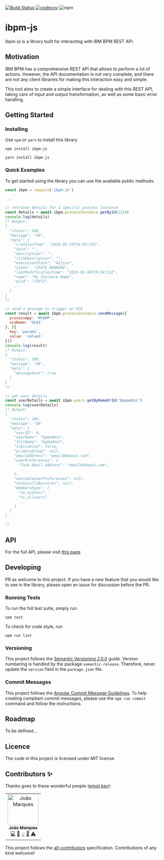 [![Build Status](https://travis-ci.org/tigermarques/ibpm-js.svg?branch=master)](https://travis-ci.org/tigermarques/ibpm-js)
[![codecov](https://codecov.io/gh/tigermarques/ibpm-js/branch/master/graph/badge.svg)](https://codecov.io/gh/tigermarques/ibpm-js)
![npm](https://img.shields.io/npm/v/ibpm-js?color=green&label=npm%20package)

# ibpm-js
ibpm-js is a library built for interacting with IBM BPM REST API.

## Motivation
IBM BPM has a comprehensive REST API that allows to perform a lot of actions. However, the API documentation is not very complete, and there are not any client libraries for making this interaction easy and simple.

This tool aims to create a simple interface for dealing with this REST API, taking care of input and output transformation, as well as some basic error handling.

## Getting Started

### Installing

Use `npm` or `yarn` to install this library

```
npm install ibpm-js

yarn install ibpm-js
```

### Quick Examples

To get started using the library you can use the available public methods:

```javascript
const ibpm = require('ibpm-js')

...

// retrieve details for a specific process instance
const details = await ibpm.processInstance.getById(1234)
console.log(details)
/* Output:
{
  "status": 200,
  "message": "OK",
  "data": {
    "creationTime": "2019-03-29T16:03:25Z",
    "data": "",
    "description": "",
    "richDescription": "",
    "executionState": "Active",
    "state": "STATE_RUNNING",
    "lastModificationTime": "2019-03-30T19:54:51Z",
    "name": "My Instance Name",
    "piid": "23972",
    ...
  }
}
*/

// send a message to trigger an UCA
const result = await ibpm.processInstance.sendMessage({
  processApp: 'MYAPP',
  ucaName: 'UCA1'
}, [{
  key: 'param1',
  value: 'value1'
}])
console.log(result)
/* Output:
{
  "status": 200,
  "message": "OK",
  "data": {
    "messageSent": true
  }
}
*/

// get user details
const userDetails = await ibpm.users.getByNameOrId('bpmadmin')
console.log(userDetails)
/* Output:
{
  "status": 200,
  "message": "OK"
  "data": {
    "userID": 9,
    "userName": "bpmadmin",
    "fullName": "bpmadmin",
    "isDisabled": false,
    "primaryGroup": null,
    "emailAddress": "email@domain.com",
    "userPreferences": {
      "Task Email Address": "email@domain.com",
      ...
    },
    "editableUserPreferences": null,
    "tasksCollaboration": null,
    "memberships": [
      "tw_authors",
      "tw_allusers",
      ...
    ]
  }
}

*/
```

## API

For the full API, please visit [this page](api.md)

## Developing

PR as welcome to this project. If you have a new feature that you would like to see in the library, please open an issue for discussion before the PR.

### Running Tests

To run the full test suite, simply run

```
npm test
```

To check for code style, run

```
npm run lint
```
<!--
### Generating Documentation

Documentation for the project is done with `jsdoc`. If you update any code that requires documentation update, please do so and update the `api.md` file using the command

```
npm run docs
```
-->
### Versioning

This project follows the [Semantic Versioning 2.0.0](https://semver.org/) guide. Version numbering is handled by the package `semantic-release`. Therefore, never update the `version` field in the `package.json` file.

### Commit Messages

This project follows the [Angular Commit Message Guidelines](https://github.com/angular/angular.js/blob/master/DEVELOPERS.md#commits). To help creating compliant commit messages, please use the `npm run commit` command and follow the instructions.

## Roadmap

To be defined...

## Licence

The code in this project is licensed under MIT license.
## Contributors ✨

Thanks goes to these wonderful people ([emoji key](https://allcontributors.org/docs/en/emoji-key)):

<!-- ALL-CONTRIBUTORS-LIST:START - Do not remove or modify this section -->
<!-- prettier-ignore-start -->
<!-- markdownlint-disable -->
<table>
  <tr>
    <td align="center"><a href="https://github.com/tigermarques"><img src="https://avatars0.githubusercontent.com/u/15315098?v=4" width="100px;" alt="João Marques"/><br /><sub><b>João Marques</b></sub></a><br /><a href="https://github.com/tigermarques/twx-parse/commits?author=tigermarques" title="Code">💻</a> <a href="https://github.com/tigermarques/twx-parse/commits?author=tigermarques" title="Documentation">📖</a> <a href="#example-tigermarques" title="Examples">💡</a> <a href="#projectManagement-tigermarques" title="Project Management">📆</a> <a href="https://github.com/tigermarques/twx-parse/commits?author=tigermarques" title="Tests">⚠️</a></td>
  </tr>
</table>
<!-- markdownlint-enable -->
<!-- prettier-ignore-end -->
<!-- ALL-CONTRIBUTORS-LIST:END -->

This project follows the [all-contributors](https://github.com/all-contributors/all-contributors) specification. Contributions of any kind welcome!